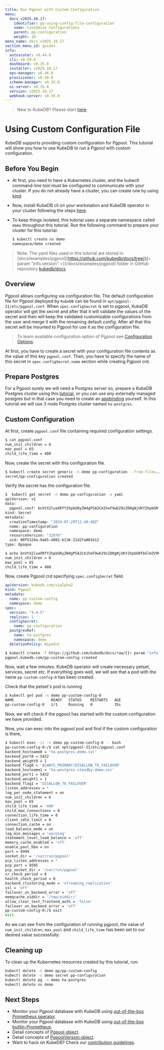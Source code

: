 ```yaml
---
title: Run Pgpool with Custom Configuration
menu:
  docs_v2025.10.17:
    identifier: pp-using-config-file-configuration
    name: Customize Configurations
    parent: pp-configuration
    weight: 10
menu_name: docs_v2025.10.17
section_menu_id: guides
info:
  autoscaler: v0.44.0
  cli: v0.59.0
  dashboard: v0.35.0
  installer: v2025.10.17
  ops-manager: v0.46.0
  provisioner: v0.59.0
  schema-manager: v0.35.0
  ui-server: v0.35.0
  version: v2025.10.17
  webhook-server: v0.35.0
---
```


> New to KubeDB? Please start [here](/docs/v2025.10.17/README).

# Using Custom Configuration File

KubeDB supports providing custom configuration for Pgpool. This tutorial will show you how to use KubeDB to run a Pgpool with custom configuration.

## Before You Begin

- At first, you need to have a Kubernetes cluster, and the kubectl command-line tool must be configured to communicate with your cluster. If you do not already have a cluster, you can create one by using [kind](https://kind.sigs.k8s.io/docs/user/quick-start/).

- Now, install KubeDB cli on your workstation and KubeDB operator in your cluster following the steps [here](/docs/v2025.10.17/setup/README).

- To keep things isolated, this tutorial uses a separate namespace called `demo` throughout this tutorial. Run the following command to prepare your cluster for this tutorial:

  ```bash
  $ kubectl create ns demo
  namespace/demo created
  ```

> Note: The yaml files used in this tutorial are stored in [docs/examples/pgpool](https://github.com/kubedb/docs/tree/{{< param "info.version" >}}/docs/examples/pgpool) folder in GitHub repository [kubedb/docs](https://github.com/kubedb/docs).

## Overview

Pgpool allows configuring via configuration file. The default configuration file for Pgpool deployed by `KubeDB` can be found in `opt/pgpool-II/etc/pgpool.conf`. When `spec.configSecret` is set to pgpool, KubeDB operator will get the secret and after that it will validate the values of the secret and then will keep the validated customizable configurations from the user and merge it with the remaining default config. After all that this secret will be mounted to Pgpool for use it as the configuration file.

> To learn available configuration option of Pgpool see [Configuration Options](https://www.pgpool.net/docs/45/en/html/runtime-config.html).

At first, you have to create a secret with your configuration file contents as the value of this key `pgpool.conf`. Then, you have to specify the name of this secret in `spec.configSecret.name` section while creating Pgpool crd.

## Prepare Postgres
For a Pgpool surely we will need a Postgres server so, prepare a KubeDB Postgres cluster using this [tutorial](/docs/v2025.10.17/guides/postgres/clustering/streaming_replication), or you can use any externally managed postgres but in that case you need to create an [appbinding](/docs/v2025.10.17/guides/pgpool/concepts/appbinding) yourself. In this tutorial we will use 3 node Postgres cluster named `ha-postgres`.


## Custom Configuration

At first, create `pgpool.conf` file containing required configuration settings.

```bash
$ cat pgpool.conf
num_init_children = 6
max_pool = 65
child_life_time = 400
```

Now, create the secret with this configuration file.

```bash
$ kubectl create secret generic -n demo pp-configuration --from-file=./pgpool.conf
secret/pp-configuration created
```

Verify the secret has the configuration file.

```bash
$  kubectl get secret -n demo pp-configuration -o yaml
apiVersion: v1
data:
  pgpool.conf: bnVtX2luaXRfY2hpbGRyZW4gPSA2Cm1heF9wb29sID0gNjUKY2hpbGRfbGlmZV90aW1lID0gNDAwCg==
kind: Secret
metadata:
  creationTimestamp: "2024-07-29T12:40:48Z"
  name: pp-configuration
  namespace: demo
  resourceVersion: "32076"
  uid: 80f5324a-9a65-4801-b136-21d2fa001b12
type: Opaque

$ echo bnVtX2luaXRfY2hpbGRyZW4gPSA2Cm1heF9wb29sID0gNjUKY2hpbGRfbGlmZV90aW1lID0gNDAwCg== | base64 -d
num_init_children = 6
max_pool = 65
child_life_time = 400
```

Now, create Pgpool crd specifying `spec.configSecret` field.

```yaml
apiVersion: kubedb.com/v1alpha2
kind: Pgpool
metadata:
  name: pp-custom-config
  namespace: demo
spec:
  version: "4.4.5"
  replicas: 1
  configSecret:
    name: pp-configuration
  postgresRef:
    name: ha-postgres
    namespace: demo
  deletionPolicy: WipeOut
```

```bash
$ kubectl create -f https://github.com/kubedb/docs/raw/{{< param "info.version" >}}/docs/examples/pgpool/configuration/pgpool-config-file.yaml
pgpool.kubedb.com/pp-custom-config created
```

Now, wait a few minutes. KubeDB operator will create necessary petset, services, secret etc. If everything goes well, we will see that a pod with the name `pp-custom-config-0` has been created.

Check that the petset's pod is running

```bash
$ kubectl get pod -n demo pp-custom-config-0
NAME                 READY   STATUS    RESTARTS   AGE
pp-custom-config-0   1/1     Running   0          35s
```

Now, we will check if the pgpool has started with the custom configuration we have provided.

Now, you can exec into the pgpool pod and find if the custom configuration is there,

```bash
$ kubectl exec -it -n demo pp-custom-config-0 -- bash
pp-custom-config-0:/$ cat opt/pgpool-II/etc/pgpool.conf
backend_hostname0 = 'ha-postgres.demo.svc'
backend_port0 = 5432
backend_weight0 = 1
backend_flag0 = 'ALWAYS_PRIMARY|DISALLOW_TO_FAILOVER'
backend_hostname1 = 'ha-postgres-standby.demo.svc'
backend_port1 = 5432
backend_weight1 = 1
backend_flag1 = 'DISALLOW_TO_FAILOVER'
listen_addresses = *
log_per_node_statement = on
num_init_children = 6
max_pool = 65
child_life_time = '400'
child_max_connections = 0
connection_life_time = 0
client_idle_limit = 0
connection_cache = on
load_balance_mode = on
log_min_messages = 'warning'
statement_level_load_balance = 'off'
memory_cache_enabled = 'off'
enable_pool_hba = on
port = 9999
socket_dir = '/var/run/pgpool'
pcp_listen_addresses = *
pcp_port = 9595
pcp_socket_dir = '/var/run/pgpool'
sr_check_period = 0
health_check_period = 0
backend_clustering_mode = 'streaming_replication'
ssl = 'off'
failover_on_backend_error = 'off'
memqcache_oiddir = '/tmp/oiddir/'
allow_clear_text_frontend_auth = 'false'
failover_on_backend_error = 'off'
pp-custom-config-0:/$ exit
exit
```

As we can see from the configuration of running pgpool, the value of `num_init_children`, `max_pool` and `child_life_time` has been set to our desired value successfully.

## Cleaning up

To clean up the Kubernetes resources created by this tutorial, run:

```bash
kubectl delete -n demo pp/pp-custom-config
kubectl delete -n demo secret pp-configuration
kubectl delete pg -n demo ha-postgres
kubectl delete ns demo
```

## Next Steps

- Monitor your Pgpool database with KubeDB using [out-of-the-box Prometheus operator](/docs/v2025.10.17/guides/pgpool/monitoring/using-prometheus-operator).
- Monitor your Pgpool database with KubeDB using [out-of-the-box builtin-Prometheus](/docs/v2025.10.17/guides/pgpool/monitoring/using-builtin-prometheus).
- Detail concepts of [Pgpool object](/docs/v2025.10.17/guides/pgpool/concepts/pgpool).
- Detail concepts of [PgpoolVersion object](/docs/v2025.10.17/guides/pgpool/concepts/catalog).
- Want to hack on KubeDB? Check our [contribution guidelines](/docs/v2025.10.17/CONTRIBUTING).
